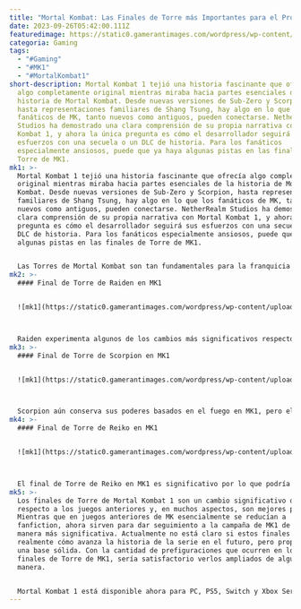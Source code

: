 ```yaml
---
title: "Mortal Kombat: Las Finales de Torre más Importantes para el Próximo Juego"
date: 2023-09-26T05:42:00.111Z
featuredimage: https://static0.gamerantimages.com/wordpress/wp-content/uploads/2023/09/mortal-kombat-1-tower-endings-important.jpg?q=50&fit=contain&w=1140&h=&dpr=1.5
categoria: Gaming
tags:
  - "#Gaming"
  - "#MK1"
  - "#MortalKombat1"
short-description: Mortal Kombat 1 tejió una historia fascinante que ofrecía
  algo completamente original mientras miraba hacia partes esenciales de la
  historia de Mortal Kombat. Desde nuevas versiones de Sub-Zero y Scorpion,
  hasta representaciones familiares de Shang Tsung, hay algo en lo que los
  fanáticos de MK, tanto nuevos como antiguos, pueden conectarse. NetherRealm
  Studios ha demostrado una clara comprensión de su propia narrativa con Mortal
  Kombat 1, y ahora la única pregunta es cómo el desarrollador seguirá sus
  esfuerzos con una secuela o un DLC de historia. Para los fanáticos
  especialmente ansiosos, puede que ya haya algunas pistas en las finales de
  Torre de MK1.
mk1: >-
  Mortal Kombat 1 tejió una historia fascinante que ofrecía algo completamente
  original mientras miraba hacia partes esenciales de la historia de Mortal
  Kombat. Desde nuevas versiones de Sub-Zero y Scorpion, hasta representaciones
  familiares de Shang Tsung, hay algo en lo que los fanáticos de MK, tanto
  nuevos como antiguos, pueden conectarse. NetherRealm Studios ha demostrado una
  clara comprensión de su propia narrativa con Mortal Kombat 1, y ahora la única
  pregunta es cómo el desarrollador seguirá sus esfuerzos con una secuela o un
  DLC de historia. Para los fanáticos especialmente ansiosos, puede que ya haya
  algunas pistas en las finales de Torre de MK1.


  Las Torres de Mortal Kombat son tan fundamentales para la franquicia como sus fatalities. Producto de la experiencia arcade, estas batallas contra oponentes controlados por la CPU llevan a los jugadores a ir hasta el final hasta que finalmente derrotan al enemigo principal de cada Torre. Como recompensa por sus esfuerzos, las torres de MK ofrecen una breve escena corta específica del personaje que a menudo tiene poco impacto en el canon real de MK. MK1 toma un rumbo muy diferente, utilizando sus finales de Torre como una especie de epílogo para cada luchador. Estos finales de Torre podrían tener importantes implicaciones para las futuras historias de MK, con algunas de ellas pareciendo especialmente importantes.
mk2: >-
  #### Final de Torre de Raiden en MK1


  ![mk1](https://static0.gamerantimages.com/wordpress/wp-content/uploads/2023/09/raiden-mortal-kombat-1-guide-gamerant.jpg?q=50&fit=crop&w=1500&dpr=1.5 "mk1")



  Raiden experimenta algunos de los cambios más significativos respecto a sus representaciones originales en MK1, ya que ahora es un mortal en lugar de un dios del trueno. Sin embargo, su final de Torre revela que podría estar siguiendo un camino similar al de su contraparte divina. Después de ver una versión divina de sí mismo en el acto final de MK1, Raiden le pregunta a Liu Kang por qué es diferente. Liu Kang alude a la ira de Dark Raiden, afirmando que su estado como mortal estaba destinado a evitar que se transformara nuevamente. Raiden en MK1 no está satisfecho con esto y se acerca a Scorpion para que el ninja le enseñe cómo usar su ira, prefigurando su propia transformación en Dark Raiden.
mk3: >-
  #### Final de Torre de Scorpion en MK1


  ![mk1](https://static0.gamerantimages.com/wordpress/wp-content/uploads/2023/09/mortal-kombat-1-scorpion-guide-special-moves-combos-fatalities-towers-story-finish.jpg?q=50&fit=crop&w=1500&dpr=1.5 "mk1")



  Scorpion aún conserva sus poderes basados en el fuego en MK1, pero el personaje es fundamentalmente diferente en muchos aspectos. Su final de Torre sirve para agregar más familiaridad al popular kombatiente, ya que después de abandonar el Lin Kuei debido a la traición de Sub-Zero, Scorpion forma el Shirai Ryu. Lo hace con un viejo amigo de la familia con el que se involucra románticamente, haciendo eco de los orígenes de Scorpion en la historia anterior de MK. Él promete derribar a Sub-Zero y restaurar el honor del Lin Kuei, preparando un enfrentamiento potencial que podría terminar trágicamente para Scorpion o resultar en la transformación de Sub-Zero en el favorito de los fanáticos, Noob Saibot.
mk4: >-
  #### Final de Torre de Reiko en MK1


  ![mk1](https://static0.gamerantimages.com/wordpress/wp-content/uploads/2023/09/reiko-mortal-kombat-1-guide-gamerant-white.jpg?q=50&fit=crop&w=1500&dpr=1.5 "mk1")



  El final de Torre de Reiko en MK1 es significativo por lo que podría significar para las futuras historias de MK, más que para el luchador en sí. Después de escapar de la prisión, Reiko y el General Shao intentan reunir fuerzas para derrocar a la Emperatriz Mileena. Experimentando dificultades, optan por un enfoque más extremo, domesticando al Rey Dragón, Onaga. Onaga ha sido una fuerza de la naturaleza en juegos anteriores de MK, demostrando ser incluso más fuerte que Raiden, Shang Tsung y Quan Chi juntos. Si atacara a los aliados de la Emperatriz Mileena en una secuela de MK1, es probable que Onaga deje todo lo que han construido en ruinas.
mk5: >-
  Los finales de Torre de Mortal Kombat 1 son un cambio significativo de ritmo
  respecto a los juegos anteriores y, en muchos aspectos, son mejores por ello.
  Mientras que en juegos anteriores de MK esencialmente se reducían a
  fanfiction, ahora sirven para dar seguimiento a la campaña de MK1 de una
  manera más significativa. Actualmente no está claro si estos finales afectarán
  realmente cómo avanza la historia de la serie en el futuro, pero proporcionan
  una base sólida. Con la cantidad de prefiguraciones que ocurren en los muchos
  finales de Torre de MK1, sería satisfactorio verlos ampliados de alguna
  manera.


  Mortal Kombat 1 está disponible ahora para PC, PS5, Switch y Xbox Series X/S.
---
```


